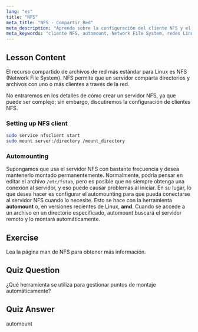 ```yaml
---
lang: "es"
title: "NFS"
meta_title: "NFS - Compartir Red"
meta_description: "Aprenda sobre la configuración del cliente NFS y el automontaje en Linux. Comprenda cómo conectarse a recursos compartidos de archivos de red y usar el automontaje para un acceso sin interrupciones."
meta_keywords: "cliente NFS, automount, Network File System, redes Linux, comando mount, tutorial Linux, principiante"
---
```


## Lesson Content

El recurso compartido de archivos de red más estándar para Linux es NFS (Network File System). NFS permite que un servidor comparta directorios y archivos con uno o más clientes a través de la red.

No entraremos en los detalles de cómo crear un servidor NFS, ya que puede ser complejo; sin embargo, discutiremos la configuración de clientes NFS.

### Setting up NFS client

```bash
sudo service nfsclient start
sudo mount server:/directory /mount_directory
```

### Automounting

Supongamos que usa el servidor NFS con bastante frecuencia y desea mantenerlo montado permanentemente. Normalmente, podría pensar en editar el archivo `/etc/fstab`, pero es posible que no siempre obtenga una conexión al servidor, y eso puede causar problemas al iniciar. En su lugar, lo que desea hacer es configurar el automounting para que pueda conectarse al servidor NFS cuando lo necesite. Esto se hace con la herramienta **automount** o, en versiones recientes de Linux, **amd**. Cuando se accede a un archivo en un directorio especificado, automount buscará el servidor remoto y lo montará automáticamente.

## Exercise

Lea la página man de NFS para obtener más información.

## Quiz Question

¿Qué herramienta se utiliza para gestionar puntos de montaje automáticamente?

## Quiz Answer

automount
